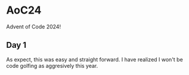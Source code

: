 # AoC24
Advent of Code 2024!

## Day 1
As expect, this was easy and straight forward. I have realized I won't be code golfing as aggresively this year.
